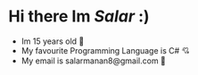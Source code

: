 <h1>Hi there Im <i>Salar</i> :)</h1>

<ul>
  <li>
    Im 15 years old 👶
  </li>
  <li>
    My favourite Programming Language is C# 💘
  </li>
  <li> 
    My email is salarmanan8@gmail.com 👤
  </li>
</ul>
 
<!---
SalarAlo/SalarAlo is a ✨ special ✨ repository because its `README.md` (this file) appears on your GitHub profile.
You can click the Preview link to take a look at your changes.
--->

